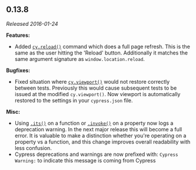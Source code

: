 ## 0.13.8

_Released 2016-01-24_

**Features:**

- Added [`cy.reload()`](/api/commands/reload) command which does a full page
  refresh. This is the same as the user hitting the 'Reload' button.
  Additionally it matches the same argument signature as
  `window.location.reload`.

**Bugfixes:**

- Fixed situation where [`cy.viewport()`](/api/commands/viewport) would not
  restore correctly between tests. Previously this would cause subsequent tests
  to be issued at the modified `cy.viewport()`. Now viewport is automatically
  restored to the settings in your `cypress.json` file.

**Misc:**

- Using [`.its()`](/api/commands/its) on a function or
  [`.invoke()`](/api/commands/invoke) on a property now logs a deprecation
  warning. In the next major release this will become a full error. It is
  valuable to make a distinction whether you're operating on a property vs a
  function, and this change improves overall readability with less confusion.
- Cypress deprecations and warnings are now prefixed with: `Cypress Warning:` to
  indicate this message is coming from Cypress
